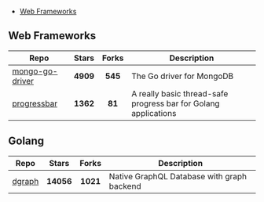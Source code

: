 
- [Web Frameworks](#web-frameworks)

## Web Frameworks

| Repo | Stars  | Forks  | Description |
| ---- | :----: | :----: | ----------- |
| [mongo-go-driver](https://github.com/mongodb/mongo-go-driver) | **4909** | **545** | The Go driver for MongoDB |
| [progressbar](https://github.com/schollz/progressbar) | **1362** | **81** | A really basic thread-safe progress bar for Golang applications |

## Golang

| Repo | Stars  | Forks  | Description |
| ---- | :----: | :----: | ----------- |
| [dgraph](https://github.com/dgraph-io/dgraph) | **14056** | **1021** | Native GraphQL Database with graph backend |

